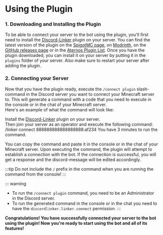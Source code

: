 # Using the Plugin

### 1. Downloading and Installing the Plugin

To be able to connect your server to the bot using the plugin, you'll first need to install
the [Discord-Linker](https://www.spigotmc.org/resources/discord-linker.98749/) plugin on your server. You can find the
latest version of the plugin on the [SpigotMC page](https://www.spigotmc.org/resources/discord-linker.98749/),
on [Modrinth](https://modrinth.com/plugin/discord-linker), on
the [GitHub releases page](https://github.com/MC-Linker/Discord-Linker/releases) or in
the [Aternos Plugin List](https://aternos.org/addons/a/spigot/98749).
Once you have the plugin downloaded, you can install it on your server by putting it in the `plugins` folder of your
server. Also make sure to restart your server after adding the plugin.

### 2. Connecting your Server

Now that you have the plugin ready, execute the `/connect plugin` slash-command in the Discord server you want to
connect your Minecraft server to. This will generate a command with a code that you need to execute in the console or in
the chat of your Minecraft server.<br>
Here's an example of what the command will look like:

<discord-messages>
  <discord-message
    author="MC Linker"
    bot verified
    avatar="https://cdn.discordapp.com/avatars/712759741528408064/d3ee14343f8a927473f68a8e9e0e0e29.png" >
    <discord-command
      slot="reply"
      author="Lianecx"
      avatar="https://cdn.discordapp.com/avatars/675658958383349770/50c756c443d43b1a2f544e4e69f55ccc.png"
      command="/connect plugin"
    ></discord-command>
    <discord-embed slot="embeds" color="#f88239" embed-title="Server Verification" >
      <discord-embed-description slot="description">
        <discord-custom-emoji
          name="step"
          url="https://cdn.discordapp.com/emojis/1084904567961034803.webp"
          embed-emoji >
        </discord-custom-emoji> Install the <a href="https://www.spigotmc.org/resources/discord-linker.98749/">Discord-Linker</a> plugin on your server.
        <br>Then join your server as an operator and execute the following command:
        <discord-code multiline>/linker connect 888888888888888888:af234</discord-code>
        <discord-bold>You have 3 minutes to run the command.</discord-bold>
      </discord-embed-description>
    </discord-embed>
  </discord-message>
</discord-messages>

You can copy the command and paste it in the console or in the chat of your Minecraft server.
Upon executing the command, the plugin will attempt to establish a connection with the bot. If the connection is
successful, you will get a response and the discord-message will be edited accordingly.

:::tip
Do not include the `/` prefix in the command when you are running the command from the console!
:::

::: warning

* To run the `/connect plugin` command, you need to be an Administrator in the Discord server.
* To run the generated command in the console or in the chat you need to have the `discordlinker.linker.connect`
  permission.
  :::

**Congratulations! You have successfully connected your server to the bot using the plugin!
Now you're ready to start using the bot and all of its features!**
